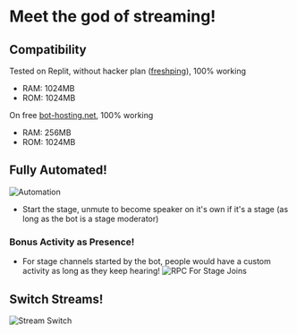 # Meet the god of streaming!
## Compatibility
Tested on Replit, without hacker plan ([freshping](https://freshping.io/)), 100% working
* RAM: 1024MB
* ROM: 1024MB

On free [bot-hosting.net](https://bot-hosting.net/), 100% working
* RAM: 256MB
* ROM: 1024MB

## Fully Automated!
![Automation](https://cdn.discordapp.com/attachments/926364390062686238/1020587036136177684/auto.gif)
* Start the stage, unmute to become speaker on it's own if it's a stage (as long as the bot is a stage moderator)

### Bonus Activity as Presence!
* For stage channels started by the bot, people would have a custom activity as long as they keep hearing!
![RPC For Stage Joins](https://cdn.discordapp.com/attachments/926364390062686238/1020584064731852800/Screenshot_2022-09-17_120613.png)

## Switch Streams!
![Stream Switch](https://cdn.discordapp.com/attachments/926364390062686238/1020586194888835082/stream.gif)
